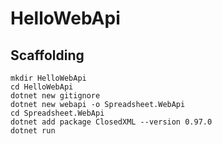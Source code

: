 # HelloWebApi

## Scaffolding

```shell
mkdir HelloWebApi
cd HelloWebApi
dotnet new gitignore
dotnet new webapi -o Spreadsheet.WebApi
cd Spreadsheet.WebApi
dotnet add package ClosedXML --version 0.97.0
dotnet run
```
